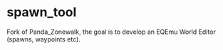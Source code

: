 # spawn_tool
Fork of Panda_Zonewalk, the goal is to develop an EQEmu World Editor (spawns, waypoints etc).
